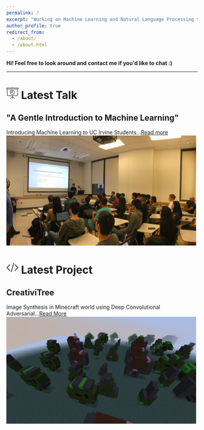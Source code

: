 ```yaml
---
permalink: /
excerpt: "Working on Machine Learning and Natural Language Processing to improve the way people interact with each other and explore information."
author_profile: true
redirect_from: 
  - /about/
  - /about.html
---
```

<strong><span>Hi! Feel free to look around and contact me if you'd like to chat :)</span></strong>
<hr>

<img src="/images/talk.png"/> Latest Talk
======

"A Gentle Introduction to Machine Learning"
------
Introducing Machine Learning to UC Irvine Students...[Read more](https://avourakis.github.io/ai-for-everyone)
<a href="https://avourakis.github.io/ai-for-everyone">
<img src="/images/talk_1_10_17_17.jpg" alt="A Gentle Introduction to Machine Learning by Andres Vourakis" style="width: 500px;"/>
</a>


<img src="/images/code.png"/> Latest Project
======

CreativiTree
-----
Image Synthesis in Minecraft world using Deep Convolutional Adversarial...<a href="https://jtjanecek.github.io/CreativiTree" target="_blank">Read More</a>
<a href="https://jtjanecek.github.io/CreativiTree" target="_blank">
<img src="/images/creativitree.png" alt="CreativiTree" style="width: 500px;"/>
</a>